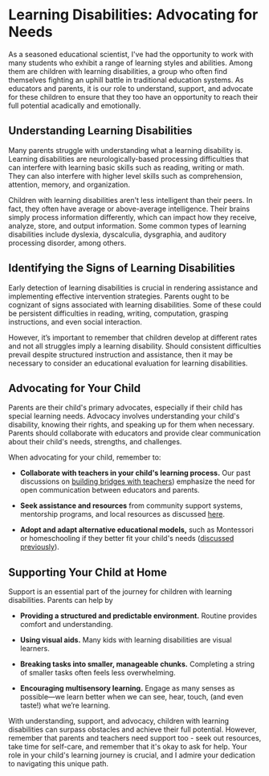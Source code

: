 # Learning Disabilities: Advocating for Needs

As a seasoned educational scientist, I've had the opportunity to work with many students who exhibit a range of learning styles and abilities. Among them are children with learning disabilities, a group who often find themselves fighting an uphill battle in traditional education systems. As educators and parents, it is our role to understand, support, and advocate for these children to ensure that they too have an opportunity to reach their full potential acadically and emotionally. 

## Understanding Learning Disabilities
Many parents struggle with understanding what a learning disability is. Learning disabilities are neurologically-based processing difficulties that can interfere with learning basic skills such as reading, writing or math. They can also interfere with higher level skills such as comprehension, attention, memory, and organization. 

Children with learning disabilities aren't less intelligent than their peers. In fact, they often have average or above-average intelligence. Their brains simply process information differently, which can impact how they receive, analyze, store, and output information. Some common types of learning disabilities include dyslexia, dyscalculia, dysgraphia, and auditory processing disorder, among others.

## Identifying the Signs of Learning Disabilities
Early detection of learning disabilities is crucial in rendering assistance and implementing effective intervention strategies. Parents ought to be cognizant of signs associated with learning disabilities. Some of these could be persistent difficulties in reading, writing, computation, grasping instructions, and even social interaction. 

However, it’s important to remember that children develop at different rates and not all struggles imply a learning disability. Should consistent difficulties prevail despite structured instruction and assistance, then it may be necessary to consider an educational evaluation for learning disabilities.

## Advocating for Your Child
Parents are their child's primary advocates, especially if their child has special learning needs. Advocacy involves understanding your child's disability, knowing their rights, and speaking up for them when necessary. Parents should collaborate with educators and provide clear communication about their child's needs, strengths, and challenges. 

When advocating for your child, remember to:

* **Collaborate with teachers in your child's learning process.** Our past discussions on [building bridges with teachers](/v2/parental-engagement/teacher-parent-communication-building-a-bridge.md)) emphasize the need for open communication between educators and parents.

* **Seek assistance and resources** from community support systems, mentorship programs, and local resources as discussed [here](/v2/community-engagement/the-role-of-community-in-supporting-struggling-students.md).

* **Adopt and adapt alternative educational models,** such as Montessori or homeschooling if they better fit your child's needs ([discussed previously](/v2/education-fundamentals/alternative-education-models-homeschooling.md)).

## Supporting Your Child at Home
Support is an essential part of the journey for children with learning disabilities. Parents can help by 

* **Providing a structured and predictable environment.** Routine provides comfort and understanding.

* **Using visual aids.** Many kids with learning disabilities are visual learners.

* **Breaking tasks into smaller, manageable chunks.** Completing a string of smaller tasks often feels less overwhelming.

* **Encouraging multisensory learning.** Engage as many senses as possible—we learn better when we can see, hear, touch, (and even taste!) what we’re learning.

With understanding, support, and advocacy, children with learning disabilities can surpass obstacles and achieve their full potential. However, remember that parents and teachers need support too - seek out resources, take time for self-care, and remember that it's okay to ask for help. Your role in your child's learning journey is crucial, and I admire your dedication to navigating this unique path.